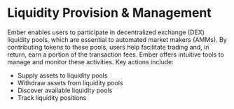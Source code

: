 # Liquidity Provision & Management

Ember enables users to participate in decentralized exchange (DEX) liquidity pools, which are essential to automated market makers (AMMs). By contributing tokens to these pools, users help facilitate trading and, in return, earn a portion of the transaction fees. Ember offers intuitive tools to manage and monitor these activities. Key actions include:

* Supply assets to liquidity pools
* Withdraw assets from liquidity pools
* Discover available liquidity pools
* Track liquidity positions

